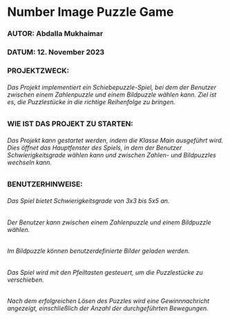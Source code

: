 # Number Image Puzzle Game
### AUTOR: Abdalla Mukhaimar
### DATUM: 12. November 2023
### PROJEKTZWECK: 
###### Das Projekt implementiert ein Schiebepuzzle-Spiel, bei dem der Benutzer zwischen einem Zahlenpuzzle und einem Bildpuzzle wählen kann. Ziel ist es, die Puzzlestücke in die richtige Reihenfolge zu bringen.

### WIE IST DAS PROJEKT ZU STARTEN: 
###### Das Projekt kann gestartet werden, indem die Klasse Main ausgeführt wird. Dies öffnet das Hauptfenster des Spiels, in dem der Benutzer Schwierigkeitsgrade wählen kann und zwischen Zahlen- und Bildpuzzles wechseln kann.

### BENUTZERHINWEISE:

###### Das Spiel bietet Schwierigkeitsgrade von 3x3 bis 5x5 an.
###### Der Benutzer kann zwischen einem Zahlenpuzzle und einem Bildpuzzle wählen.
###### Im Bildpuzzle können benutzerdefinierte Bilder geladen werden.
###### Das Spiel wird mit den Pfeiltasten gesteuert, um die Puzzlestücke zu verschieben.
###### Nach dem erfolgreichen Lösen des Puzzles wird eine Gewinnnachricht angezeigt, einschließlich der Anzahl der durchgeführten Bewegungen.
